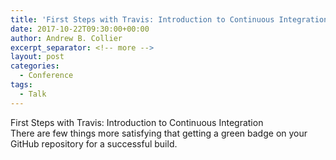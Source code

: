 ```yaml
---
title: 'First Steps with Travis: Introduction to Continuous Integration'
date: 2017-10-22T09:30:00+00:00
author: Andrew B. Collier
excerpt_separator: <!-- more -->
layout: post
categories:
  - Conference
tags:
  - Talk
---
```


<!--
Just look at all the cool shit you can do with Travis.

https://github.com/mlr-org/mlr/blob/master/.travis.yml

https://www.turing.io/blog/2016/04/26/tips-tricks-using-travis-ci
https://docs.travis-ci.com/user/for-beginners/

What about Jenkins?

ALSO "Cool things to do with Travis"
-->

<div class="talk">
	<div class="title">
	First Steps with Travis: Introduction to Continuous Integration
	</div>
	<div class="abstract">
There are few things more satisfying that getting a green badge on your GitHub repository for a successful build.
	</div>
</div>